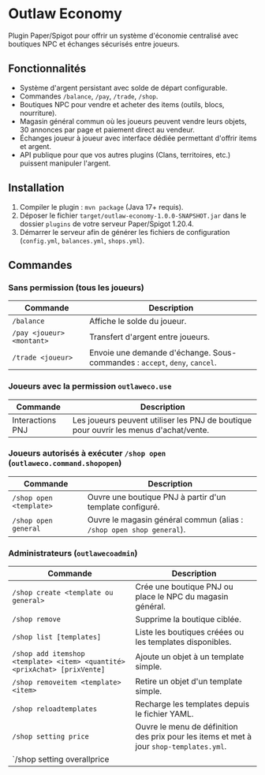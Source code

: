 # Outlaw Economy

Plugin Paper/Spigot pour offrir un système d'économie centralisé avec boutiques NPC et échanges sécurisés entre joueurs.

## Fonctionnalités
- Système d'argent persistant avec solde de départ configurable.
- Commandes `/balance`, `/pay`, `/trade`, `/shop`.
- Boutiques NPC pour vendre et acheter des items (outils, blocs, nourriture).
- Magasin général commun où les joueurs peuvent vendre leurs objets, 30 annonces par page et paiement direct au vendeur.
- Échanges joueur à joueur avec interface dédiée permettant d'offrir items et argent.
- API publique pour que vos autres plugins (Clans, territoires, etc.) puissent manipuler l'argent.

## Installation
1. Compiler le plugin : `mvn package` (Java 17+ requis).
2. Déposer le fichier `target/outlaw-economy-1.0.0-SNAPSHOT.jar` dans le dossier `plugins` de votre serveur Paper/Spigot 1.20.4.
3. Démarrer le serveur afin de générer les fichiers de configuration (`config.yml`, `balances.yml`, `shops.yml`).

## Commandes

### Sans permission (tous les joueurs)
| Commande | Description |
| --- | --- |
| `/balance` | Affiche le solde du joueur. |
| `/pay <joueur> <montant>` | Transfert d'argent entre joueurs. |
| `/trade <joueur>` | Envoie une demande d'échange. Sous-commandes : `accept`, `deny`, `cancel`. |

### Joueurs avec la permission `outlaweco.use`
| Commande | Description |
| --- | --- |
| Interactions PNJ | Les joueurs peuvent utiliser les PNJ de boutique pour ouvrir les menus d'achat/vente. |

### Joueurs autorisés à exécuter `/shop open` (`outlaweco.command.shopopen`)
| Commande | Description |
| --- | --- |
| `/shop open <template>` | Ouvre une boutique PNJ à partir d'un template configuré. |
| `/shop open general` | Ouvre le magasin général commun (alias : `/shop open shop general`). |

### Administrateurs (`outlawecoadmin`)
| Commande | Description |
| --- | --- |
| `/shop create <template ou general>` | Crée une boutique PNJ ou place le NPC du magasin général. |
| `/shop remove` | Supprime la boutique ciblée. |
| `/shop list [templates]` | Liste les boutiques créées ou les templates disponibles. |
| `/shop add itemshop <template> <item> <quantité> <prixAchat> [prixVente]` | Ajoute un objet à un template simple. |
| `/shop removeitem <template> <item>` | Retire un objet d'un template simple. |
| `/shop reloadtemplates` | Recharge les templates depuis le fichier YAML. |
| `/shop setting price` | Ouvre le menu de définition des prix pour les items et met à jour `shop-templates.yml`. |
| `/shop setting overallprice <template> [buy|sell] <multiplicateur|reset>` | Ajuste les multiplicateurs d'achat et/ou de vente pour tous les objets d'une boutique. |

## Configuration (`config.yml`)
```yaml
economy:
  starting-balance: 100.0   # argent initial pour les nouveaux joueurs
  currency-name: "OutlawCoin"
trade:
  request-timeout: 30       # durée (secondes) des demandes d'échange
```

## API d'économie pour vos plugins
Deux approches sont possibles pour interagir avec l'économie depuis un autre plugin.

### 1. Utiliser l'API statique
```java
import com.outlaw.economy.api.EconomyAPI;

UUID joueur = ...;
EconomyAPI.deposit(joueur, 250.0, "Récompense de quête");          // ajoute 250 OutlawCoin
boolean ok = EconomyAPI.withdraw(joueur, 50.0, "Achat boutique"); // retire 50 (false si solde insuffisant)
double balance = EconomyAPI.getBalance(joueur);
```

### 2. Via le ServicesManager de Bukkit
```java
import com.outlaw.economy.api.EconomyService;
import org.bukkit.Bukkit;

EconomyService economy = Bukkit.getServicesManager().load(EconomyService.class);
if (economy != null) {
    UUID joueur = ...;
    if (economy.withdraw(joueur, 500.0, "Achat territoire")) {
        // ... effectuer l'achat d'un territoire, etc.
    }
}
```

L'interface `EconomyService` expose les méthodes suivantes :
- `double getBalance(UUID joueur)`
- `boolean deposit(UUID joueur, double montant, String raison)`
- `boolean withdraw(UUID joueur, double montant, String raison)`
- `String format(double montant)`
- `String currencyCode()`

Assurez-vous que votre plugin déclare une dépendance vers OutlawEconomy (via `plugin.yml` ou `softdepend`) pour être chargé après celui-ci.

### 3. Compatibilité Vault

OutlawEconomy enregistre automatiquement un pont `net.milkbowl.vault.economy.Economy`. Tant que Vault est installé, tous les plugins compatibles Vault verront OutlawEconomy comme fournisseur d'économie.

Dans votre `pom.xml`, ajoutez la dépendance Vault (scope `provided`) et le dépôt JitPack :

```xml
<repository>
    <id>jitpack.io</id>
    <url>https://jitpack.io</url>
</repository>

<dependency>
    <groupId>com.github.MilkBowl</groupId>
    <artifactId>VaultAPI</artifactId>
    <version>1.7.1</version>
    <scope>provided</scope>
</dependency>
```

Déclarez également `softdepend: [Vault]` dans votre `plugin.yml` pour attendre le chargement de Vault.

## Utilisation avec des PNJ (FancyNPC)

- Attribuez la permission `outlaweco.use` aux joueurs pour qu'ils puissent interagir avec les PNJ de boutique.
- Ne donnez pas la permission `outlaweco.command.shopopen` si vous souhaitez empêcher l'utilisation manuelle de `/shop open` dans le chat.
- Configurez votre PNJ FancyNPC pour exécuter la commande en console : `/shop open <joueur> <template|general>` (par exemple `shop open %player% color`).
- Le plugin vérifie toujours que le joueur ciblé possède `outlaweco.use`, ce qui garantit que seul le public autorisé peut ouvrir les menus.

## Création de boutiques NPC
- Les boutiques sont basées sur des villageois invulnérables.
- Effectuez `/shop create <type>` à l'endroit souhaité pour placer le NPC (`general` pour le magasin commun).
- Les joueurs interagissent avec le NPC pour ouvrir le menu d'achat/vente. Clic gauche = achat, clic droit = vente.
- Les boutiques sont sauvegardées dans `plugins/OutlawEconomy/shops.yml`.

## Système d'échange
- `/trade <joueur>` envoie une demande, qui expire après la durée définie dans la config.
- Lorsque l'échange est accepté, une interface s'ouvre avec deux colonnes : chaque joueur dépose ses items.
- Les boutons en bas permettent de proposer de l'argent (+1, +10, +100) et de confirmer l'échange.
- Si les deux joueurs confirment et possèdent les fonds nécessaires, l'échange est validé.

## Persistance des données
- `balances.yml` stocke les soldes des joueurs.
- `shops.yml` enregistre l'emplacement et le type de chaque boutique.

## Développement
- Langage : Java 17
- Build : Maven
- API serveur : Paper 1.20.4
